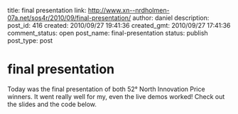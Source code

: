 title: final presentation
link: http://www.xn--nrdholmen-07a.net/sos4r/2010/09/final-presentation/
author: daniel
description: 
post_id: 416
created: 2010/09/27 19:41:36
created_gmt: 2010/09/27 17:41:36
comment_status: open
post_name: final-presentation
status: publish
post_type: post

# final presentation

Today was the final presentation of both 52° North Innovation Price winners. It went really well for my, even the live demos worked! Check out the slides and the code below.